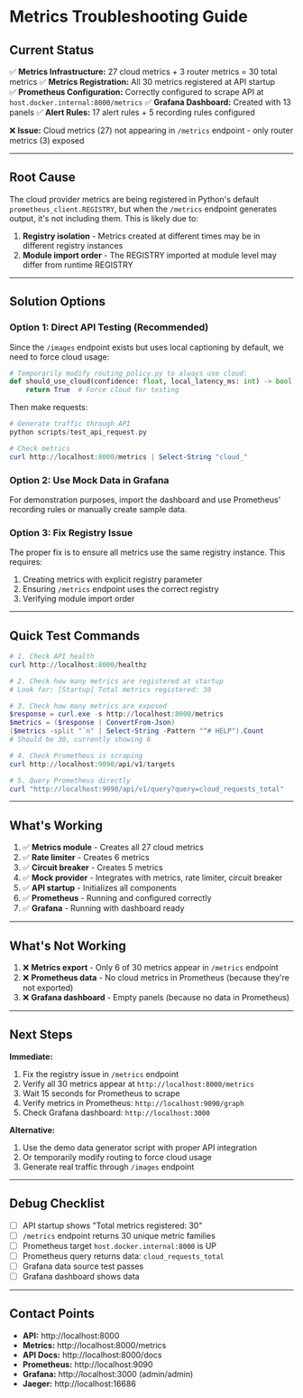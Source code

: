 # Metrics Troubleshooting Guide

## Current Status

✅ **Metrics Infrastructure:** 27 cloud metrics + 3 router metrics = 30 total metrics
✅ **Metrics Registration:** All 30 metrics registered at API startup  
✅ **Prometheus Configuration:** Correctly configured to scrape API at `host.docker.internal:8000/metrics`
✅ **Grafana Dashboard:** Created with 13 panels
✅ **Alert Rules:** 17 alert rules + 5 recording rules configured

❌ **Issue:** Cloud metrics (27) not appearing in `/metrics` endpoint - only router metrics (3) exposed

---

## Root Cause

The cloud provider metrics are being registered in Python's default `prometheus_client.REGISTRY`, but when the `/metrics` endpoint generates output, it's not including them. This is likely due to:

1. **Registry isolation** - Metrics created at different times may be in different registry instances
2. **Module import order** - The REGISTRY imported at module level may differ from runtime REGISTRY

---

## Solution Options

### Option 1: Direct API Testing (Recommended)

Since the `/images` endpoint exists but uses local captioning by default, we need to force cloud usage:

```python
# Temporarily modify routing_policy.py to always use cloud:
def should_use_cloud(confidence: float, local_latency_ms: int) -> bool:
    return True  # Force cloud for testing
```

Then make requests:
```powershell
# Generate traffic through API
python scripts/test_api_request.py

# Check metrics
curl http://localhost:8000/metrics | Select-String "cloud_"
```

### Option 2: Use Mock Data in Grafana

For demonstration purposes, import the dashboard and use Prometheus' recording rules or manually create sample data.

### Option 3: Fix Registry Issue

The proper fix is to ensure all metrics use the same registry instance. This requires:

1. Creating metrics with explicit registry parameter
2. Ensuring `/metrics` endpoint uses the correct registry
3. Verifying module import order

---

## Quick Test Commands

```powershell
# 1. Check API health
curl http://localhost:8000/healthz

# 2. Check how many metrics are registered at startup
# Look for: [Startup] Total metrics registered: 30

# 3. Check how many metrics are exposed
$response = curl.exe -s http://localhost:8000/metrics
$metrics = ($response | ConvertFrom-Json)
($metrics -split "`n" | Select-String -Pattern "^# HELP").Count
# Should be 30, currently showing 6

# 4. Check Prometheus is scraping
curl http://localhost:9090/api/v1/targets

# 5. Query Prometheus directly
curl "http://localhost:9090/api/v1/query?query=cloud_requests_total"
```

---

## What's Working

1. ✅ **Metrics module** - Creates all 27 cloud metrics
2. ✅ **Rate limiter** - Creates 6 metrics  
3. ✅ **Circuit breaker** - Creates 5 metrics
4. ✅ **Mock provider** - Integrates with metrics, rate limiter, circuit breaker
5. ✅ **API startup** - Initializes all components
6. ✅ **Prometheus** - Running and configured correctly
7. ✅ **Grafana** - Running with dashboard ready

---

## What's Not Working

1. ❌ **Metrics export** - Only 6 of 30 metrics appear in `/metrics` endpoint
2. ❌ **Prometheus data** - No cloud metrics in Prometheus (because they're not exported)
3. ❌ **Grafana dashboard** - Empty panels (because no data in Prometheus)

---

## Next Steps

**Immediate:**
1. Fix the registry issue in `/metrics` endpoint
2. Verify all 30 metrics appear at `http://localhost:8000/metrics`
3. Wait 15 seconds for Prometheus to scrape
4. Verify metrics in Prometheus: `http://localhost:9090/graph`
5. Check Grafana dashboard: `http://localhost:3000`

**Alternative:**
1. Use the demo data generator script with proper API integration
2. Or temporarily modify routing to force cloud usage
3. Generate real traffic through `/images` endpoint

---

## Debug Checklist

- [ ] API startup shows "Total metrics registered: 30"
- [ ] `/metrics` endpoint returns 30 unique metric families
- [ ] Prometheus target `host.docker.internal:8000` is UP
- [ ] Prometheus query returns data: `cloud_requests_total`
- [ ] Grafana data source test passes
- [ ] Grafana dashboard shows data

---

## Contact Points

- **API:** http://localhost:8000
- **Metrics:** http://localhost:8000/metrics  
- **API Docs:** http://localhost:8000/docs
- **Prometheus:** http://localhost:9090
- **Grafana:** http://localhost:3000 (admin/admin)
- **Jaeger:** http://localhost:16686
